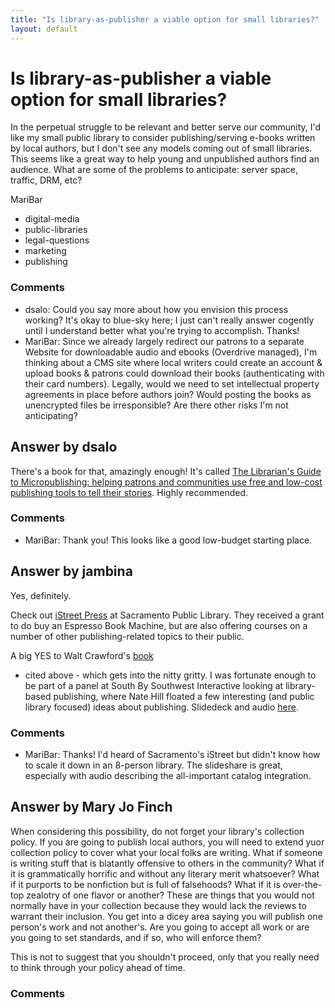 ```yaml
---
title: "Is library-as-publisher a viable option for small libraries?"
layout: default
---
```

Is library-as-publisher a viable option for small libraries?
=====================
In the perpetual struggle to be relevant and better serve our community,
I'd like my small public library to consider publishing/serving e-books
written by local authors, but I don't see any models coming out of small
libraries. This seems like a great way to help young and unpublished
authors find an audience. What are some of the problems to anticipate:
server space, traffic, DRM, etc?

MariBar

<ul class="tags"><li class="tag">digital-media</li><li class="tag">public-libraries</li><li class="tag">legal-questions</li><li class="tag">marketing</li><li class="tag">publishing</li></ul>

### Comments ###
* dsalo: Could you say more about how you envision this process working? It's
okay to blue-sky here; I just can't really answer cogently until I
understand better what you're trying to accomplish. Thanks!
* MariBar: Since we already largely redirect our patrons to a separate Website for
downloadable audio and ebooks (Overdrive managed), I'm thinking about a
CMS site where local writers could create an account & upload books &
patrons could download their books (authenticating with their card
numbers). Legally, would we need to set intellectual property agreements
in place before authors join? Would posting the books as unencrypted
files be irresponsible? Are there other risks I'm not anticipating?


Answer by dsalo
----------------
There's a book for that, amazingly enough! It's called [The Librarian's
Guide to Micropublishing: helping patrons and communities use free and
low-cost publishing tools to tell their
stories](http://www.worldcat.org/title/librarians-guide-to-micropublishing-helping-patrons-and-communities-use-free-and-low-cost-publishing-tools-to-tell-their-stories/oclc/768041858&referer=brief_results).
Highly recommended.

### Comments ###
* MariBar: Thank you! This looks like a good low-budget starting place.

Answer by jambina
----------------
Yes, definitely.

Check out [iStreet Press](http://www.saclibrary.org/?pageId=1599) at
Sacramento Public Library. They received a grant to do buy an Espresso
Book Machine, but are also offering courses on a number of other
publishing-related topics to their public.

A big YES to Walt Crawford's
[book](http://www.worldcat.org/title/librarians-guide-to-micropublishing-helping-patrons-and-communities-use-free-and-low-cost-publishing-tools-to-tell-their-stories/oclc/768041858&referer=brief_results)
- cited above - which gets into the nitty gritty. I was fortunate enough
to be part of a panel at South By Southwest Interactive looking at
library-based publishing, where Nate Hill floated a few interesting (and
public library focused) ideas about publishing. Slidedeck and audio
[here](http://jambina.com/blog/wow-that-worked/).

### Comments ###
* MariBar: Thanks! I'd heard of Sacramento's iStreet but didn't know how to scale
it down in an 8-person library. The slideshare is great, especially with
audio describing the all-important catalog integration.

Answer by Mary Jo Finch
----------------
When considering this possibility, do not forget your library's
collection policy. If you are going to publish local authors, you will
need to extend yuor collection policy to cover what your local folks are
writing. What if someone is writing stuff that is blatantly offensive to
others in the community? What if it is grammatically horrific and
without any literary merit whatsoever? What if it purports to be
nonfiction but is full of falsehoods? What if it is over-the-top
zealotry of one flavor or another? These are things that you would not
normally have in your collection because they would lack the reviews to
warrant their inclusion. You get into a dicey area saying you will
publish one person's work and not another's. Are you going to accept all
work or are you going to set standards, and if so, who will enforce
them?

This is not to suggest that you shouldn't proceed, only that you really
need to think through your policy ahead of time.

### Comments ###

